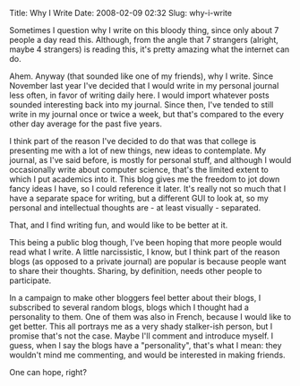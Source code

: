 Title: Why I Write
Date: 2008-02-09 02:32
Slug: why-i-write

Sometimes I question why I write on this bloody thing, since only about
7 people a day read this. Although, from the angle that 7 strangers
(alright, maybe 4 strangers) is reading this, it's pretty amazing what
the internet can do.

Ahem. Anyway (that sounded like one of my friends), why I write. Since
November last year I've decided that I would write in my personal
journal less often, in favor of writing daily here. I would import
whatever posts sounded interesting back into my journal. Since then,
I've tended to still write in my journal once or twice a week, but
that's compared to the every other day average for the past five years.

I think part of the reason I've decided to do that was that college is
presenting me with a lot of new things, new ideas to contemplate. My
journal, as I've said before, is mostly for personal stuff, and although
I would occasionally write about computer science, that's the limited
extent to which I put academics into it. This blog gives me the freedom
to jot down fancy ideas I have, so I could reference it later. It's
really not so much that I have a separate space for writing, but a
different GUI to look at, so my personal and intellectual thoughts are -
at least visually - separated.

That, and I find writing fun, and would like to be better at it.

This being a public blog though, I've been hoping that more people would
read what I write. A little narcissistic, I know, but I think part of
the reason blogs (as opposed to a private journal) are popular is
because people want to share their thoughts. Sharing, by definition,
needs other people to participate.

In a campaign to make other bloggers feel better about their blogs, I
subscribed to several random blogs, blogs which I thought had a
personality to them. One of them was also in French, because I would
like to get better. This all portrays me as a very shady stalker-ish
person, but I promise that's not the case. Maybe I'll comment and
introduce myself. I guess, when I say the blogs have a "personality",
that's what I mean: they wouldn't mind me commenting, and would be
interested in making friends.

One can hope, right?

